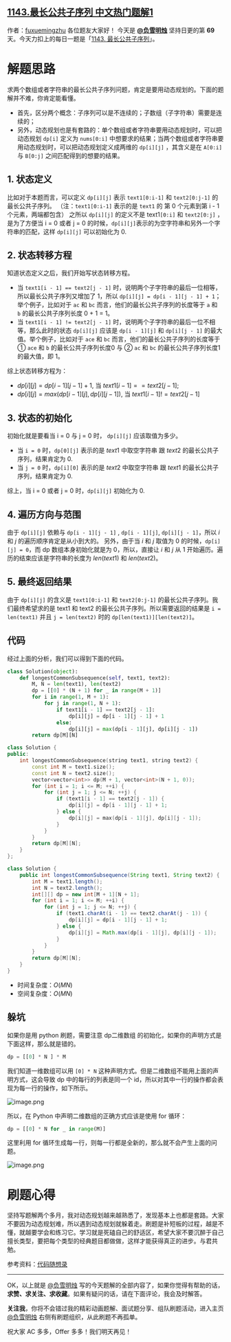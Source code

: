 ## [1143.最长公共子序列 中文热门题解1](https://leetcode.cn/problems/longest-common-subsequence/solutions/100000/fu-xue-ming-zhu-er-wei-dong-tai-gui-hua-r5ez6)

作者：[fuxuemingzhu](https://leetcode.cn/u/fuxuemingzhu)
各位题友大家好！ 今天是 **[@负雪明烛](/u/fuxuemingzhu/)** 坚持日更的第 **69** 天。今天力扣上的每日一题是「[1143. 最长公共子序列](https://leetcode-cn.com/problems/longest-common-subsequence/)」。


# 解题思路


求两个数组或者字符串的最长公共子序列问题，肯定是要用动态规划的。下面的题解并不难，你肯定能看懂。


- 首先，区分两个概念：子序列可以是不连续的；子数组（子字符串）需要是连续的；
- 另外，动态规划也是有套路的：单个数组或者字符串要用动态规划时，可以把动态规划 `dp[i]` 定义为 `nums[0:i]` 中想要求的结果；当两个数组或者字符串要用动态规划时，可以把动态规划定义成两维的 `dp[i][j]` ，其含义是在 `A[0:i]` 与 `B[0:j]` 之间匹配得到的想要的结果。


## 1. 状态定义


比如对于本题而言，可以定义 `dp[i][j]` 表示 `text1[0:i-1]` 和 `text2[0:j-1]` 的最长公共子序列。 （注：`text1[0:i-1]` 表示的是 `text1` 的 第 0 个元素到第 i - 1 个元素，两端都包含）
之所以 `dp[i][j]` 的定义不是 text1`[0:i]` 和 `text2[0:j]` ，是为了方便当 i = 0 或者 j = 0 的时候，`dp[i][j]`表示的为空字符串和另外一个字符串的匹配，这样 `dp[i][j]` 可以初始化为 0.




## 2. 状态转移方程

知道状态定义之后，我们开始写状态转移方程。


- 当 `text1[i - 1] == text2[j - 1]` 时，说明两个子字符串的最后一位相等，所以最长公共子序列又增加了 1，所以 `dp[i][j] = dp[i - 1][j - 1] + 1`；举个例子，比如对于 `ac` 和 `bc` 而言，他们的最长公共子序列的长度等于  `a` 和 `b` 的最长公共子序列长度 0 + 1 = 1。
- 当 `text1[i - 1] != text2[j - 1]` 时，说明两个子字符串的最后一位不相等，那么此时的状态 `dp[i][j]` 应该是 `dp[i - 1][j]` 和 `dp[i][j - 1]` 的最大值。举个例子，比如对于 `ace` 和 `bc` 而言，他们的最长公共子序列的长度等于 ① `ace` 和 `b` 的最长公共子序列长度0 与 ② `ac` 和 `bc` 的最长公共子序列长度1 的最大值，即 1。


综上状态转移方程为：

- $dp[i][j] = dp[i - 1][j - 1] + 1$, 当 $text1[i - 1] == text2[j - 1];$
- $dp[i][j] = max(dp[i - 1][j], dp[i][j - 1])$, 当 $text1[i - 1] != text2[j - 1]$

## 3. 状态的初始化


初始化就是要看当 i = 0 与 j = 0 时， `dp[i][j]` 应该取值为多少。
- 当 `i = 0` 时，`dp[0][j]` 表示的是 $text1$ 中取空字符串 跟 $text2$ 的最长公共子序列，结果肯定为 0.
- 当 `j = 0` 时，`dp[i][0]` 表示的是 $text2$ 中取空字符串 跟 $text1$ 的最长公共子序列，结果肯定为 0.

综上，当 i = 0 或者 j = 0 时，`dp[i][j]` 初始化为 0.

## 4. 遍历方向与范围

由于 `dp[i][j]` 依赖与 `dp[i - 1][j - 1]` , `dp[i - 1][j]`, `dp[i][j - 1]`，所以 $i$ 和 $j$ 的遍历顺序肯定是从小到大的。
另外，由于当 $i$ 和 $j$ 取值为 0 的时候，`dp[i][j] = 0`，而 dp 数组本身初始化就是为 0，所以，直接让 $i$ 和 $j$ 从 1 开始遍历。遍历的结束应该是字符串的长度为 $len(text1)$ 和 $len(text2)$。

## 5. 最终返回结果


由于 `dp[i][j]` 的含义是 `text1[0:i-1]` 和 `text2[0:j-1]` 的最长公共子序列。我们最终希望求的是 text1 和 text2 的最长公共子序列。所以需要返回的结果是 `i = len(text1)` 并且 `j = len(text2)` 时的 `dp[len(text1)][len(text2)]`。


## 代码


经过上面的分析，我们可以得到下面的代码。


```python []
class Solution(object):
    def longestCommonSubsequence(self, text1, text2):
        M, N = len(text1), len(text2)
        dp = [[0] * (N + 1) for _ in range(M + 1)]
        for i in range(1, M + 1):
            for j in range(1, N + 1):
                if text1[i - 1] == text2[j - 1]:
                    dp[i][j] = dp[i - 1][j - 1] + 1
                else:
                    dp[i][j] = max(dp[i - 1][j], dp[i][j - 1])
        return dp[M][N]
```
```C++ []
class Solution {
public:
    int longestCommonSubsequence(string text1, string text2) {
        const int M = text1.size();
        const int N = text2.size();
        vector<vector<int>> dp(M + 1, vector<int>(N + 1, 0));
        for (int i = 1; i <= M; ++i) {
            for (int j = 1; j <= N; ++j) {
                if (text1[i - 1] == text2[j - 1]) {
                    dp[i][j] = dp[i - 1][j - 1] + 1;
                } else {
                    dp[i][j] = max(dp[i - 1][j], dp[i][j - 1]);
                }
            }
        }
        return dp[M][N];
    }
};
```
```Java []
class Solution {
    public int longestCommonSubsequence(String text1, String text2) {
        int M = text1.length();
        int N = text2.length();
        int[][] dp = new int[M + 1][N + 1];
        for (int i = 1; i <= M; ++i) {
            for (int j = 1; j <= N; ++j) {
                if (text1.charAt(i - 1) == text2.charAt(j - 1)) {
                    dp[i][j] = dp[i - 1][j - 1] + 1;
                } else {
                    dp[i][j] = Math.max(dp[i - 1][j], dp[i][j - 1]);
                }
            }
        }
        return dp[M][N];
    }
}
```


- 时间复杂度：$O(MN)$
- 空间复杂度：$O(MN)$





## 躲坑


如果你是用 python 刷题，需要注意 dp二维数组 的初始化，如果你的声明方式是下面这样，那么就是错的。


```python
dp = [[0] * N ] * M
```

我们知道一维数组可以用 `[0] * N` 这种声明方式。但是二维数组不能用上面的声明方式，这会导致 dp 中的每行的列表是同一个 id，所以对其中一行的操作都会表现为每一行的操作，如下所示。


![image.png](https://pic.leetcode-cn.com/1617385088-LcKFPj-image.png)

所以，在 Python 中声明二维数组的正确方式应该是使用 for 循环：


```python
dp = [[0] * N for _ in range(M)]
```

这里利用 for 循环生成每一行，则每一行都是全新的，那么就不会产生上面的问题。


![image.png](https://pic.leetcode-cn.com/1617385103-usBlwK-image.png)

# 刷题心得


坚持写题解两个多月，我对动态规划越来越熟悉了，发现基本上也都是套路。大家不要因为动态规划难，所以遇到动态规划就躲着走。刷题是补短板的过程，越是不懂，就越要学会和练习它。学习就是死磕自己的舒适区，希望大家不要沉醉于自己擅长类型，要把每个类型的经典题目都做做，这样才能获得真正的进步。与君共勉。

参考资料：[代码随想录](https://leetcode-cn.com/problems/longest-common-subsequence/solution/1143-zui-chang-gong-gong-zi-xu-lie-dong-zde2v/)


-----


OK，以上就是 [@负雪明烛](https://leetcode-cn.com/u/fuxuemingzhu/) 写的今天题解的全部内容了，如果你觉得有帮助的话，**求赞、求关注、求收藏**。如果有疑问的话，请在下面评论，我会及时解答。


**关注我**，你将不会错过我的精彩动画题解、面试题分享、组队刷题活动，进入主页 [@负雪明烛](https://leetcode-cn.com/u/fuxuemingzhu/) 右侧有刷题组织，从此刷题不再孤单。


祝大家 AC 多多，Offer 多多！我们明天再见！